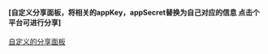 #### [自定义分享面板，将相关的appKey，appSecret替换为自己对应的信息 点击个平台可进行分享]
[自定义的分享面板](https://github.com/ITIosEthan/CzySharePanel/blob/master/pop.gif)
